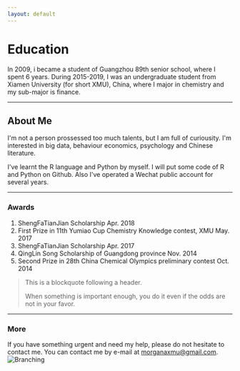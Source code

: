 ```yaml
---
layout: default
---
```

# Education

In 2009, i became a student of Guangzhou 89th senior school, where I spent 6 years.
During 2015-2019, I was an undergraduate student from Xiamen University (for short XMU), China, where I major in chemistry and my sub-major is finance.

* * *

## About Me

I'm not a person prossessed too much talents, but I am full of curiousity. I'm interested in big data, behaviour economics, psychology and Chinese literature.

I've learnt the R language and Python by myself. I will put some code of R and Python on Github. Also I've operated a Wechat public account for several years.

* * *

### Awards

1.  ShengFaTianJian Scholarship  Apr. 2018
2.  First Prize in 11th Yumiao Cup Chemistry Knowledge contest, XMU	May. 2017
3.  ShengFaTianJian Scholarship  Apr. 2017
4.  QingLin Song Scholarship of Guangdong province Nov. 2014
5.  Second Prize in 28th China Chemical Olympics preliminary contest Oct. 2014

> This is a blockquote following a header.
>
> When something is important enough, you do it even if the odds are not in your favor.

* * *

### More

If you have something urgent and need my help, please do not hesitate to contact me. You can contact me by e-mail at morganaxmu@gmail.com.
![Branching](http://b323.photo.store.qq.com/psb?/V12MMRVS1iXFpO/zq7*PTQqeFqTSxNzUnhmRIn6*mHamTKrAGz2JVcr3oY!/b/dEMBAAAAAAAA&bo=sgK7ArICuwIRBzA!&rf=viewer_4)
